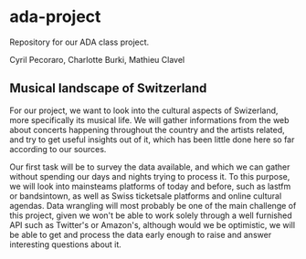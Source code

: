 # ada-project
Repository for our ADA class project.

Cyril Pecoraro, Charlotte Burki, Mathieu Clavel

## Musical landscape of Switzerland

For our project, we want to look into the cultural aspects of Swizerland, more specifically its musical life. We will gather informations from the web about concerts happening throughout the country and the artists related, and try to get useful insights out of it, which has been little done here so far according to our sources.


Our first task will be to survey the data available, and which we can gather without spending our days and nights trying to process it. To this purpose, we will look into mainsteams platforms of today and before, such as lastfm or bandsintown, as well as Swiss ticketsale platforms and online cultural agendas. Data wrangling will most probably be one of the main challenge of this project, given we won't be able to work solely through a well furnished API such as Twitter's or Amazon's, although would we be optimistic, we will be able to get and process the data early enough to raise and answer interesting questions about it.

